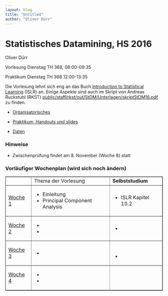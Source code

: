 ```yaml
---
layout: blog
title: "Untitled"
author: "Oliver Dürr"
---
```



# Statistisches Datamining, HS 2016

Oliver Dürr

Vorlesung Dienstag TH 368, 08:00-09:35

Praktikum Dienstag TH 368  12:00-13:35



Die Vorlesung lehnt sich eng an das Buch [Introduction to Statistical Learning](https://www.r-bloggers.com/in-depth-introduction-to-machine-learning-in-15-hours-of-expert-videos/
) (ISLR) an. Einige Aspekte sind auch im Skript von Andreas Ruckstuhl (RKST) [public/staff/rkst/out/StDM/Unterlagen/skriptStDM16.pdf](smb://shared.zhaw.ch/public/staff/rkst/out/StDM/Unterlagen/skriptStDM16.pdf) zu finden.

* [Organisatorisches](orga/)

* [Praktikum, Handouts und slides](aufgaben.html)

* [Daten](data/)


### Hinweise
* Zwischenprüfung findet am 8. November (Woche 8) statt


### Vorläufiger Wochenplan (wird sich noch ändern)
<table border="1" style="vertical-align: top">
<tr>
<td></td>
<td>Thema der Vorlesung</td>
<td><strong>Selbststudium</strong></td>
</tr>

<tr>
<td><a href="woche1">Woche 1</a></td>
<td>
<ul>
<li>Einleitung</span></li>
<li>Principal Component Analysis</span></li>
</ul>
</td>
<td>
<ul>
<li>ISLR Kapitel 10.2</span></li>
</ul>
</td>
</tr>
<tr>


<td><a href="woche2">Woche 2</a></td>
<td>
<ul>
<li></li>
<li></li>
</ul>
</td>
<td>
<ul>
<li></li>
</ul>
</td>
</tr>
<tr>
<td><a href="woche3">Woche 3</a></td>
<td>
<ul>
<li></li>
</ul>
</td>
<td>&nbsp;
<ul>
<li></li>
</ul>
</td>
</tr>
<tr>

<td><a href="woche4">Woche 4</a></td>
<td>
<ul>
<li></li>
<li></li>
</ul>
</td>
<td>
<ul>
</ul>
</td>
</tr>
<tr>


</table>
